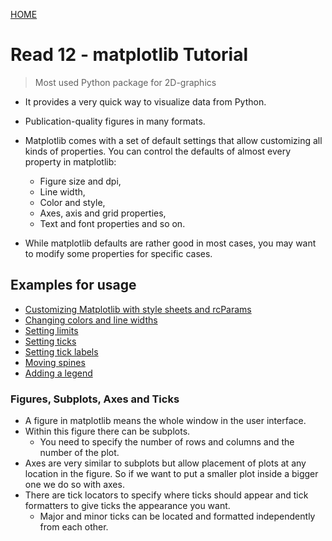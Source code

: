 [ HOME ](README.md)
# Read 12 - matplotlib  Tutorial 
> Most used Python package for 2D-graphics

- It provides a very quick way to visualize data from Python.
- Publication-quality figures in many formats.
- Matplotlib comes with a set of default settings that allow customizing all kinds of properties. You can control the defaults of almost every property in matplotlib: 
  - Figure size and dpi, 
  - Line width, 
  - Color and style, 
  - Axes, axis and grid properties, 
  - Text and font properties and so on. 

- While matplotlib defaults are rather good in most cases, you may want to modify some properties for specific cases.

## Examples for usage

- [Customizing Matplotlib with style sheets and rcParams](https://matplotlib.org/tutorials/introductory/customizing.html)
- [Changing colors and line widths](https://matplotlib.org/tutorials/introductory/pyplot.html)
- [Setting limits](https://github.com/rougier/matplotlib-tutorial#setting-limits)
- [Setting ticks](https://github.com/rougier/matplotlib-tutorial#setting-ticks)
- [Setting tick labels](https://github.com/rougier/matplotlib-tutorial#setting-tick-labels)
- [Moving spines](https://github.com/rougier/matplotlib-tutorial#moving-spines)
- [Adding a legend](https://github.com/rougier/matplotlib-tutorial#adding-a-legend)

### Figures, Subplots, Axes and Ticks

- A figure in matplotlib means the whole window in the user interface.
- Within this figure there can be subplots.
  - You need to specify the number of rows and columns and the number of the plot.
- Axes are very similar to subplots but allow placement of plots at any location in the figure. So if we want to put a smaller plot inside a bigger one we do so with axes.
- There are tick locators to specify where ticks should appear and tick formatters to give ticks the appearance you want. 
  - Major and minor ticks can be located and formatted independently from each other.